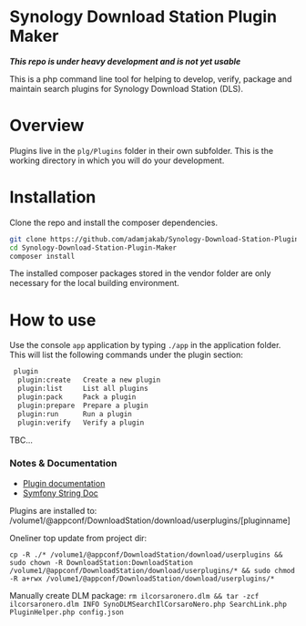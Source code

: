 Synology Download Station Plugin Maker
======================================

***This repo is under heavy development and is not yet usable***

This is a php command line tool for helping to develop, verify, package and maintain search plugins for Synology Download Station (DLS).


# Overview
Plugins live in the `plg/Plugins` folder in their own subfolder. This is the working directory in which you will do your development.


# Installation
Clone the repo and install the composer dependencies.

```bash
git clone https://github.com/adamjakab/Synology-Download-Station-Plugin-Maker
cd Synology-Download-Station-Plugin-Maker
composer install
```

The installed composer packages stored in the vendor folder are only necessary for the local building environment.

# How to use
Use the console `app` application by typing `./app` in the application folder.
This will list the following commands under the plugin section:

```bash
 plugin
  plugin:create   Create a new plugin
  plugin:list     List all plugins
  plugin:pack     Pack a plugin
  plugin:prepare  Prepare a plugin
  plugin:run      Run a plugin
  plugin:verify   Verify a plugin
```


TBC...



### Notes & Documentation

- [Plugin documentation](https://global.download.synology.com/download/Document/Software/DeveloperGuide/Package/DownloadStation/All/enu/DLM_Guide.pdf)
- [Symfony String Doc](https://symfony.com/doc/current/components/string.html#methods-to-change-case)

Plugins are installed to: /volume1/@appconf/DownloadStation/download/userplugins/[pluginname]

Oneliner top update from project dir:
```
cp -R ./* /volume1/@appconf/DownloadStation/download/userplugins && sudo chown -R DownloadStation:DownloadStation /volume1/@appconf/DownloadStation/download/userplugins/* && sudo chmod -R a+rwx /volume1/@appconf/DownloadStation/download/userplugins/*
```


Manually create DLM package:
	`rm ilcorsaronero.dlm && tar -zcf ilcorsaronero.dlm INFO SynoDLMSearchIlCorsaroNero.php SearchLink.php PluginHelper.php config.json`


